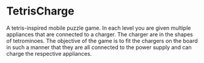 # TetrisCharge
A tetris-inspired mobile puzzle game. In each level you are given multiple appliances that are connected to a charger. The charger are in the shapes of tetrominoes. The objective of the game is to fit the chargers on the board in such a manner that they are all connected to the power supply and can charge the respective appliances.
